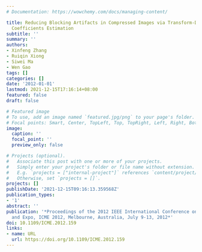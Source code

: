 ```yaml
---
# Documentation: https://wowchemy.com/docs/managing-content/

title: Reducing Blocking Artifacts in Compressed Images via Transform-Domain Non-local
  Coefficients Estimation
subtitle: ''
summary: ''
authors:
- Xinfeng Zhang
- Ruiqin Xiong
- Siwei Ma
- Wen Gao
tags: []
categories: []
date: '2012-01-01'
lastmod: 2021-12-15T17:16:14+08:00
featured: false
draft: false

# Featured image
# To use, add an image named `featured.jpg/png` to your page's folder.
# Focal points: Smart, Center, TopLeft, Top, TopRight, Left, Right, BottomLeft, Bottom, BottomRight.
image:
  caption: ''
  focal_point: ''
  preview_only: false

# Projects (optional).
#   Associate this post with one or more of your projects.
#   Simply enter your project's folder or file name without extension.
#   E.g. `projects = ["internal-project"]` references `content/project/deep-learning/index.md`.
#   Otherwise, set `projects = []`.
projects: []
publishDate: '2021-12-15T09:16:13.359568Z'
publication_types:
- '1'
abstract: ''
publication: '*Proceedings of the 2012 IEEE International Conference on Multimedia
  and Expo, ICME 2012, Melbourne, Australia, July 9-13, 2012*'
doi: 10.1109/ICME.2012.159
links:
- name: URL
  url: https://doi.org/10.1109/ICME.2012.159
---
```

